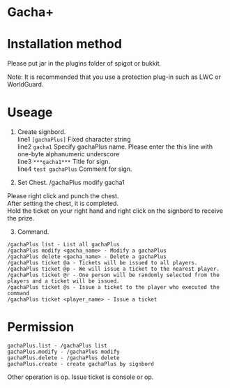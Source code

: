 # Gacha+



# Installation method

Please put jar in the plugins folder of spigot or bukkit.   

Note: It is recommended that you use a protection plug-in such as LWC or WorldGuard.  

# Useage

1. Create signbord.  
 line1 `[gachaPlus]` Fixed character string  
 line2 `gacha1` Specify gachaPlus name. Please enter the this line with one-byte alphanumeric underscore  
 line3 `***gacha1***` Title for sign.  
 line4 `test gachaPlus` Comment for sign.  

2. Set Chest.
 /gachaPlus modify gacha1  

 Please right click and punch the chest.  
 After setting the chest, it is completed.  
 Hold the ticket on your right hand and right click on the signbord to receive the prize.  

3. Command.

```
/gachaPlus list - List all gachaPlus
/gachaPlus modify <gacha_name> - Modify a gachaPlus
/gachaPlus delete <gacha_name> - Delete a gachaPlus
/gachaPlus ticket @a - Tickets will be issued to all players.
/gachaPlus ticket @p - We will issue a ticket to the nearest player.
/gachaPlus ticket @r - One person will be randomly selected from the players and a ticket will be issued.
/gachaPlus ticket @s - Issue a ticket to the player who executed the command
/gachaPlus ticket <player_name> - Issue a ticket
```

# Permission

```
gachaPlus.list - /gachaPlus list
gachaPlus.modify - /gachaPlus modify
gachaPlus.delete - /gachaPlus delete
gachaPlus.create - create gachaPlus by signbord
```

Other operation is op.
Issue ticket is console or op.